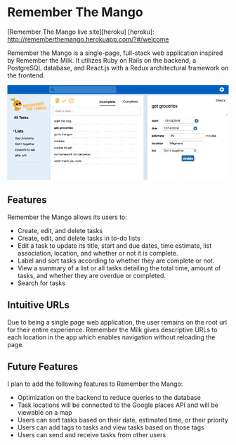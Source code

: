 # Remember The Mango

[Remember The Mango live site][heroku]
[heroku]: http://rememberthemango.herokuapp.com/?#/welcome

Remember the Mango is a single-page, full-stack web application inspired by Remember the Milk. It utilizes Ruby on Rails on the backend, a PostgreSQL database, and React.js with a Redux architectural framework on the frontend.

![tasks page](app/assets/images/tasks.png)

## Features

Remember the Mango allows its users to:
* Create, edit, and delete tasks
* Create, edit, and delete tasks in to-do lists
* Edit a task to update its title, start and due dates, time estimate, list association, location, and whether or not it is complete.
* Label and sort tasks according to whether they are complete or not.
* View a summary of a list or all tasks detailing the total time, amount of tasks, and whether they are overdue or completed.
* Search for tasks

## Intuitive URLs

Due to being a single page web application, the user remains on the root url for their entire experience. Remember the Milk gives descriptive URLs to each location in the app which enables navigation without reloading the page.


## Future Features

I plan to add the following features to Remember the Mango:

* Optimization on the backend to reduce queries to the database
* Task locations will be connected to the Google places API and will be viewable on a map
* Users can sort tasks based on their date, estimated time, or their priority
* Users can add tags to tasks and view tasks based on those tags
* Users can send and receive tasks from other users
